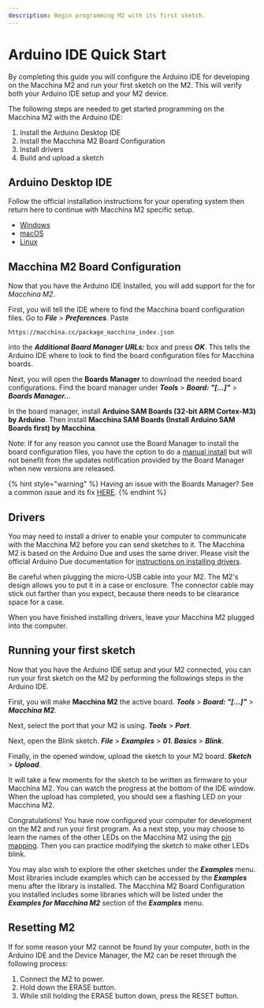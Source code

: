 ```yaml
---
description: Begin programming M2 with its first sketch.
---
```


# Arduino IDE Quick Start

By completing this guide you will configure the Arduino IDE for developing on the Macchina M2 and run your first sketch on the M2. This will verify both your Arduino IDE setup and your M2 device.

The following steps are needed to get started programming on the Macchina M2 with the Arduino IDE:

1. Install the Arduino Desktop IDE
2. Install the Macchina M2 Board Configuration
3. Install drivers
4. Build and upload a sketch

## Arduino Desktop IDE

Follow the official installation instructions for your operating system then return here to continue with Macchina M2 specific setup.

* [Windows](https://www.arduino.cc/en/Guide/Windows)
* [macOS](https://www.arduino.cc/en/Guide/MacOSX)
* [Linux](https://www.arduino.cc/en/Guide/Linux)

## Macchina M2 Board Configuration

Now that you have the Arduino IDE Installed, you will add support for the for _Macchina M2_.

First, you will tell the IDE where to find the Macchina board configuration files. Go to _**File**_ &gt; _**Preferences**_. Paste

```text
https://macchina.cc/package_macchina_index.json 
```

into the _**Additional Board Manager URLs:**_ box and press _**OK**_. This tells the Arduino IDE where to look to find the board configuration files for Macchina boards.

Next, you will open the **Boards Manager** to download the needed board configurations. Find the board manager under _**Tools**_ &gt; _**Board: "\[...\]"**_ &gt; _**Boards Manager..**_.

In the board manager, install **Arduino SAM Boards \(32-bit ARM Cortex-M3\) by Arduino**. Then install **Macchina SAM Boards \(Install Arduino SAM Boards first\) by Macchina**.

Note: If for any reason you cannot use the Board Manager to install the board configuration files, you have the option to do a [manual install](https://github.com/macchina/arduino-boards-sam/blob/master/CONTRIBUTING.md#local-install-recommended) but will not benefit from the updates notification provided by the Board Manager when new versions are released.

{% hint style="warning" %}
Having an issue with the Boards Manager? See a common issue and its fix [HERE](../common-issues/arduino-ide-board-manager-issues.md).
{% endhint %}

## Drivers

You may need to install a driver to enable your computer to communicate with the Macchina M2 before you can send sketches to it. The Macchina M2 is based on the Arduino Due and uses the same driver. Please visit the official Arduino Due documentation for [instructions on installing drivers](https://www.arduino.cc/en/Guide/ArduinoDue#toc4).

Be careful when plugging the micro-USB cable into your M2. The M2's design allows you to put it in a case or enclosure. The connector cable may stick out farther than you expect, because there needs to be clearance space for a case.

When you have finished installing drivers, leave your Macchina M2 plugged into the computer.

## Running your first sketch

Now that you have the Arduino IDE setup and your M2 connected, you can run your first sketch on the M2 by performing the followings steps in the Arduino IDE.

First, you will make **Macchina M2** the active board. _**Tools**_ &gt; _**Board: "\[...\]"**_ &gt; _**Macchina M2**_.

Next, select the port that your M2 is using. _**Tools**_ &gt; _**Port**_.

Next, open the Blink sketch. _**File**_ &gt; _**Examples**_ &gt; _**01. Basics**_ &gt; _**Blink**_.

Finally, in the opened window, upload the sketch to your M2 board. _**Sketch**_ &gt; _**Upload**_.

It will take a few moments for the sketch to be written as firmware to your Macchina M2. You can watch the progress at the bottom of the IDE window. When the upload has completed, you should see a flashing LED on your Macchina M2.

Congratulations! You have now configured your computer for development on the M2 and run your first program. As a next step, you may choose to learn the names of the other LEDs on the Macchina M2 using the [pin mapping](detailed-reference/pin-mapping.md). Then you can practice modifying the sketch to make other LEDs blink.

You may also wish to explore the other sketches under the _**Examples**_ menu. Most libraries include examples which can be accessed by the _**Examples**_ menu after the library is installed. The Macchina M2 Board Configuration you installed includes some libraries which will be listed under the _**Examples for Macchina M2**_ section of the _**Examples**_ menu.

## Resetting M2

If for some reason your M2 cannot be found by your computer, both in the Arduino IDE and the Device Manager, the M2 can be reset through the following process:

1. Connect the M2 to power.
2. Hold down the ERASE button.
3. While still holding the ERASE button down, press the RESET button.

